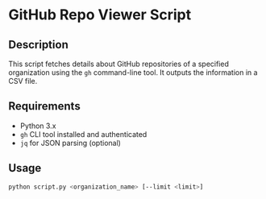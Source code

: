 # GitHub Repo Viewer Script

## Description

This script fetches details about GitHub repositories of a specified organization using the `gh` command-line tool. It outputs the information in a CSV file. 

## Requirements

- Python 3.x
- `gh` CLI tool installed and authenticated
- `jq` for JSON parsing (optional)

## Usage

```bash
python script.py <organization_name> [--limit <limit>]

